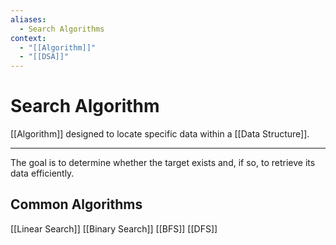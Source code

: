 ```yaml
---
aliases:
  - Search Algorithms
context:
  - "[[Algorithm]]"
  - "[[DSA]]"
---
```


# Search Algorithm

[[Algorithm]] designed to locate specific data within a [[Data Structure]].

---

The goal is to determine whether the target exists and, if so, to retrieve its data efficiently.

## Common Algorithms

[[Linear Search]]
[[Binary Search]]
[[BFS]]
[[DFS]]
